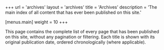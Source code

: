 +++
url = 'archives'
layout = 'archives'
title = 'Archives'
description = 'The main index of all content that has ever been published on this site.'

[menus.main]
weight = 10
+++

This page contains the complete list of every page that has been published on this site, without any pagination or filtering. Each title is shown with its original publication date, ordered chronologically (where applicable).
